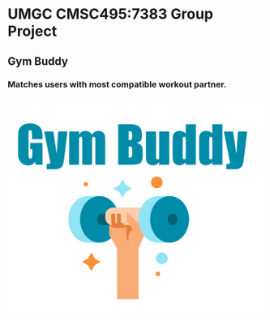 # UMGC CMSC495:7383 Group Project

## Gym Buddy

### Matches users with most compatible workout partner.

<img src="static\imgs\GymLogo.png">